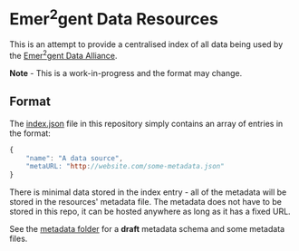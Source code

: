 # Emer<sup>2</sup>gent Data Resources
This is an attempt to provide a centralised index of all data being used by the [Emer<sup>2</sup>gent Data Alliance](http://www.emergentalliance.org).

**Note** - This is a work-in-progress and the format may change.

## Format
The [index.json](index.json) file in this repository simply contains an array of entries in the format:
```javascript
{
    "name": "A data source",
    "metaURL: "http://website.com/some-metadata.json"
}
```
There is minimal data stored in the index entry - all of the metadata will be stored in the resources' metadata file. The metadata does not have to be stored in this repo, it can be hosted anywhere as long as it has a fixed URL.

See the [metadata folder](metadata/README.md) for a **draft** metadata schema and some  metadata files.
